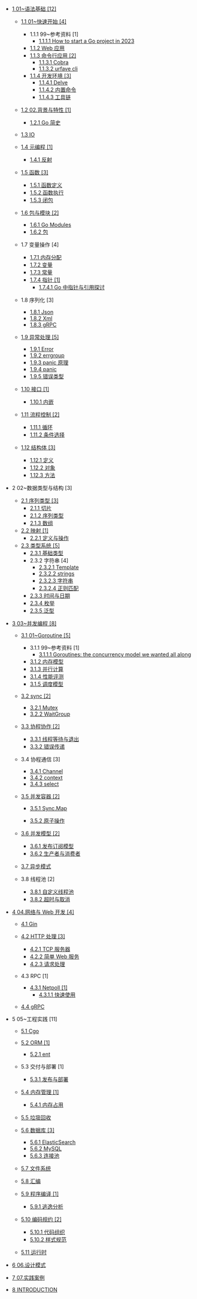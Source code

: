   - [1 01~语法基础 [12]](/01~语法基础/README.md)
    - [1.1 01~快速开始 [4]](/01~语法基础/01~快速开始/README.md)
      - 1.1.1 99~参考资料 [1]
        - [1.1.1.1 How to start a Go project in 2023](/01~语法基础/01~快速开始/99~参考资料/How%20to%20start%20a%20Go%20project%20in%202023.md)
      - [1.1.2 Web 应用](/01~语法基础/01~快速开始/Web%20应用.md)
      - [1.1.3 命令行应用 [2]](/01~语法基础/01~快速开始/命令行应用/README.md)
        - [1.1.3.1 Cobra](/01~语法基础/01~快速开始/命令行应用/Cobra.md)
        - [1.1.3.2 urfave cli](/01~语法基础/01~快速开始/命令行应用/urfave-cli.md)
      - [1.1.4 开发环境 [3]](/01~语法基础/01~快速开始/开发环境/README.md)
        - [1.1.4.1 Delve](/01~语法基础/01~快速开始/开发环境/Delve.md)
        - [1.1.4.2 内置命令](/01~语法基础/01~快速开始/开发环境/内置命令.md)
        - [1.1.4.3 工具链](/01~语法基础/01~快速开始/开发环境/工具链.md)
    - [1.2 02.背景与特性 [1]](/01~语法基础/02.背景与特性/README.md)
      - [1.2.1 Go 简史](/01~语法基础/02.背景与特性/Go%20简史.md)
    - [1.3 IO](/01~语法基础/IO/README.md)
      
    - [1.4 元编程 [1]](/01~语法基础/元编程/README.md)
      - [1.4.1 反射](/01~语法基础/元编程/反射.md)
    - [1.5 函数 [3]](/01~语法基础/函数/README.md)
      - [1.5.1 函数定义](/01~语法基础/函数/函数定义.md)
      - [1.5.2 函数执行](/01~语法基础/函数/函数执行.md)
      - [1.5.3 闭包](/01~语法基础/函数/闭包.md)
    - [1.6 包与模块 [2]](/01~语法基础/包与模块/README.md)
      - [1.6.1 Go Modules](/01~语法基础/包与模块/Go%20Modules.md)
      - [1.6.2 包](/01~语法基础/包与模块/包.md)
    - 1.7 变量操作 [4]
      - [1.7.1 内存分配](/01~语法基础/变量操作/内存分配.md)
      - [1.7.2 变量](/01~语法基础/变量操作/变量.md)
      - [1.7.3 常量](/01~语法基础/变量操作/常量.md)
      - [1.7.4 指针 [1]](/01~语法基础/变量操作/指针/README.md)
        - [1.7.4.1 Go 中指针与引用探讨](/01~语法基础/变量操作/指针/Go%20中指针与引用探讨.md)
    - 1.8 序列化 [3]
      - [1.8.1 Json](/01~语法基础/序列化/Json.md)
      - [1.8.2 Xml](/01~语法基础/序列化/Xml.md)
      - [1.8.3 gRPC](/01~语法基础/序列化/gRPC.md)
    - [1.9 异常处理 [5]](/01~语法基础/异常处理/README.md)
      - [1.9.1 Error](/01~语法基础/异常处理/Error.md)
      - [1.9.2 errgroup](/01~语法基础/异常处理/errgroup.md)
      - [1.9.3 panic 原理](/01~语法基础/异常处理/panic%20原理.md)
      - [1.9.4 panic](/01~语法基础/异常处理/panic.md)
      - [1.9.5 错误类型](/01~语法基础/异常处理/错误类型.md)
    - [1.10 接口 [1]](/01~语法基础/接口/README.md)
      - [1.10.1 内嵌](/01~语法基础/接口/内嵌.md)
    - [1.11 流程控制 [2]](/01~语法基础/流程控制/README.md)
      - [1.11.1 循环](/01~语法基础/流程控制/循环.md)
      - [1.11.2 条件选择](/01~语法基础/流程控制/条件选择.md)
    - [1.12 结构体 [3]](/01~语法基础/结构体/README.md)
      - [1.12.1 定义](/01~语法基础/结构体/定义.md)
      - [1.12.2 对象](/01~语法基础/结构体/对象.md)
      - [1.12.3 方法](/01~语法基础/结构体/方法.md)
  - 2 02~数据类型与结构 [3]
    - [2.1 序列类型 [3]](/02~数据类型与结构/序列类型/README.md)
      - [2.1.1 切片](/02~数据类型与结构/序列类型/切片.md)
      - [2.1.2 序列类型](/02~数据类型与结构/序列类型/序列类型.md)
      - [2.1.3 数组](/02~数据类型与结构/序列类型/数组.md)
    - [2.2 映射 [1]](/02~数据类型与结构/映射/README.md)
      - [2.2.1 定义与操作](/02~数据类型与结构/映射/定义与操作.md)
    - [2.3 类型系统 [5]](/02~数据类型与结构/类型系统/README.md)
      - [2.3.1 基础类型](/02~数据类型与结构/类型系统/基础类型.md)
      - 2.3.2 字符串 [4]
        - [2.3.2.1 Template](/02~数据类型与结构/类型系统/字符串/Template.md)
        - [2.3.2.2 strings](/02~数据类型与结构/类型系统/字符串/strings.md)
        - [2.3.2.3 字符串](/02~数据类型与结构/类型系统/字符串/字符串.md)
        - [2.3.2.4 正则匹配](/02~数据类型与结构/类型系统/字符串/正则匹配.md)
      - [2.3.3 时间与日期](/02~数据类型与结构/类型系统/时间与日期.md)
      - [2.3.4 枚举](/02~数据类型与结构/类型系统/枚举.md)
      - [2.3.5 泛型](/02~数据类型与结构/类型系统/泛型.md)
  - [3 03~并发编程 [8]](/03~并发编程/README.md)
    - [3.1 01~Goroutine [5]](/03~并发编程/01~Goroutine/README.md)
      - 3.1.1 99~参考资料 [1]
        - [3.1.1.1 Goroutines: the concurrency model we wanted all along](/03~并发编程/01~Goroutine/99~参考资料/2023-Goroutines:%20the%20concurrency%20model%20we%20wanted%20all%20along.md)
      - [3.1.2 内存模型](/03~并发编程/01~Goroutine/内存模型.md)
      - [3.1.3 并行计算](/03~并发编程/01~Goroutine/并行计算.md)
      - [3.1.4 性能评测](/03~并发编程/01~Goroutine/性能评测.md)
      - [3.1.5 调度模型](/03~并发编程/01~Goroutine/调度模型.md)
    - [3.2 sync [2]](/03~并发编程/sync/README.md)
      - [3.2.1 Mutex](/03~并发编程/sync/Mutex.md)
      - [3.2.2 WaitGroup](/03~并发编程/sync/WaitGroup.md)
    - [3.3 协程协作 [2]](/03~并发编程/协程协作/README.md)
      - [3.3.1 线程等待与退出](/03~并发编程/协程协作/线程等待与退出.md)
      - [3.3.2 错误传递](/03~并发编程/协程协作/错误传递.md)
    - 3.4 协程通信 [3]
      - [3.4.1 Channel](/03~并发编程/协程通信/Channel.md)
      - [3.4.2 context](/03~并发编程/协程通信/context.md)
      - [3.4.3 select](/03~并发编程/协程通信/select.md)
    - [3.5 并发容器 [2]](/03~并发编程/并发容器/README.md)
      - [3.5.1 Sync.Map](/03~并发编程/并发容器/Sync.Map/README.md)
        
      - [3.5.2 原子操作](/03~并发编程/并发容器/原子操作.md)
    - [3.6 并发模型 [2]](/03~并发编程/并发模型/README.md)
      - [3.6.1 发布订阅模型](/03~并发编程/并发模型/发布订阅模型.md)
      - [3.6.2 生产者与消费者](/03~并发编程/并发模型/生产者与消费者.md)
    - [3.7 异步模式](/03~并发编程/异步模式/README.md)
      
    - 3.8 线程池 [2]
      - [3.8.1 自定义线程池](/03~并发编程/线程池/自定义线程池.md)
      - [3.8.2 超时与取消](/03~并发编程/线程池/超时与取消.md)
  - [4 04.网络与 Web 开发 [4]](/04.网络与%20Web%20开发/README.md)
    - [4.1 Gin](/04.网络与%20Web%20开发/Gin/README.md)
      
    - [4.2 HTTP 处理 [3]](/04.网络与%20Web%20开发/HTTP%20处理/README.md)
      - [4.2.1 TCP 服务器](/04.网络与%20Web%20开发/HTTP%20处理/TCP%20服务器.md)
      - [4.2.2 简单 Web 服务](/04.网络与%20Web%20开发/HTTP%20处理/简单%20Web%20服务.md)
      - [4.2.3 请求处理](/04.网络与%20Web%20开发/HTTP%20处理/请求处理.md)
    - 4.3 RPC [1]
      - [4.3.1 Netpoll [1]](/04.网络与%20Web%20开发/RPC/Netpoll/README.md)
        - [4.3.1.1 快速使用](/04.网络与%20Web%20开发/RPC/Netpoll/快速使用.md)
    - [4.4 gRPC](/04.网络与%20Web%20开发/gRPC/README.md)
      
  - 5 05~工程实践 [11]
    - [5.1 Cgo](/05~工程实践/Cgo/README.md)
      
    - [5.2 ORM [1]](/05~工程实践/ORM/README.md)
      - [5.2.1 ent](/05~工程实践/ORM/ent/README.md)
        
    - 5.3 交付与部署 [1]
      - [5.3.1 发布与部署](/05~工程实践/交付与部署/发布与部署.md)
    - [5.4 内存管理 [1]](/05~工程实践/内存管理/README.md)
      - [5.4.1 内存占用](/05~工程实践/内存管理/内存占用.md)
    - [5.5 垃圾回收](/05~工程实践/垃圾回收/README.md)
      
    - [5.6 数据库 [3]](/05~工程实践/数据库/README.md)
      - [5.6.1 ElasticSearch](/05~工程实践/数据库/ElasticSearch.md)
      - [5.6.2 MySQL](/05~工程实践/数据库/MySQL.md)
      - [5.6.3 连接池](/05~工程实践/数据库/连接池.md)
    - [5.7 文件系统](/05~工程实践/文件系统/README.md)
      
    - [5.8 汇编](/05~工程实践/汇编/README.md)
      
    - [5.9 程序编译 [1]](/05~工程实践/程序编译/README.md)
      - [5.9.1 逃逸分析](/05~工程实践/程序编译/逃逸分析.md)
    - [5.10 编码规约 [2]](/05~工程实践/编码规约/README.md)
      - [5.10.1 代码组织](/05~工程实践/编码规约/代码组织.md)
      - [5.10.2 样式规范](/05~工程实践/编码规约/样式规范.md)
    - [5.11 运行时](/05~工程实践/运行时/README.md)
      
  - [6 06.设计模式](/06.设计模式/README.md)
    
  - [7 07.实践案例](/07.实践案例/README.md)
    
  - [8 INTRODUCTION](/INTRODUCTION.md)